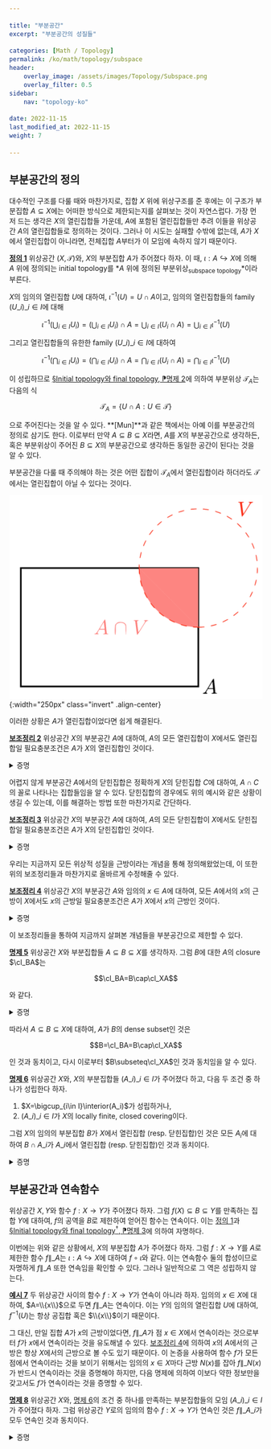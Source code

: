 ```yaml
---

title: "부분공간"
excerpt: "부분공간의 성질들"

categories: [Math / Topology]
permalink: /ko/math/topology/subspace
header:
    overlay_image: /assets/images/Topology/Subspace.png
    overlay_filter: 0.5
sidebar: 
    nav: "topology-ko"

date: 2022-11-15
last_modified_at: 2022-11-15
weight: 7

---
```


## 부분공간의 정의

대수적인 구조를 다룰 때와 마찬가지로, 집합 $X$ 위에 위상구조를 준 후에는 이 구조가 부분집합 $A\subseteq X$에는 어떠한 방식으로 제한되는지를 살펴보는 것이 자연스럽다. 가장 먼저 드는 생각은 $X$의 열린집합들 가운데, $A$에 포함된 열린집합들만 추려 이들을 위상공간 $A$의 열린집합들로 정의하는 것이다. 그러나 이 시도는 실패할 수밖에 없는데, $A$가 $X$에서 열린집합이 아니라면, 전체집합 $A$부터가 이 모임에 속하지 않기 때문이다. 

<div class="definition" markdown="1">

<ins id="df1">**정의 1**</ins> 위상공간 $(X,\mathcal{T})$와, $X$의 부분집합 $A$가 주어졌다 하자. 이 때, $\iota:A\hookrightarrow X$에 의해 $A$ 위에 정의되는 initial topology를 *$A$ 위에 정의된 부분위상<sub>subspace topology</sub>*이라 부른다.

</div>

$X$의 임의의 열린집합 $U$에 대하여, $\iota^{-1}(U)=U\cap A$이고, 임의의 열린집합들의 family $(U\_i)\_{i\in I}$에 대해

$$\iota^{-1}\left(\bigcup_{i\in I} U_i\right)=\left(\bigcup_{i\in I} U_i\right)\cap A=\bigcup_{i\in I} (U_i\cap A)=\bigcup_{i\in I} \iota^{-1}(U)$$

그리고 열린집합들의 유한한 family $(U\_i)\_{i\in I}$에 대하여

$$\iota^{-1}\left(\bigcap_{i\in I} U_i\right)=\left(\bigcap_{i\in I} U_i\right)\cap A=\bigcap_{i\in I} (U_i\cap A)=\bigcap_{i\in I} \iota^{-1}(U)$$

이 성립하므로 [§Initial topology와 final topology, ⁋명제 2](/ko/math/topology/initial_and_final_topology#pp2)에 의하여 부분위상 $\mathcal{T}_A$는 다음의 식

$$\mathcal{T}_A=\{U\cap A: U\in\mathcal{T}\}$$

으로 주어진다는 것을 알 수 있다. **[Mun]**과 같은 책에서는 아예 이를 부분공간의 정의로 삼기도 한다. 이로부터 만약 $A\subseteq B\subseteq X$라면, $A$를 $X$의 부분공간으로 생각하든, 혹은 부분위상이 주어진 $B\subseteq X$의 부분공간으로 생각하든 동일한 공간이 된다는 것을 알 수 있다.

부분공간을 다룰 때 주의해야 하는 것은 어떤 집합이 $\mathcal{T}_A$에서 열린집합이라 하더라도 $\mathcal{T}$에서는 열린집합이 아닐 수 있다는 것이다.

![open_in_subspace_but_not_in_whole](/assets/images/Topology/Constructing_topologies-1.png){:width="250px"  class="invert" .align-center}

이러한 상황은 $A$가 열린집합이었다면 쉽게 해결된다.

<div class="proposition" markdown="1">

<ins id="lem2" markdown="1">**보조정리 2**</ins> 위상공간 $X$의 부분공간 $A$에 대하여, $A$의 모든 열린집합이 $X$에서도 열린집합일 필요충분조건은 $A$가 $X$의 열린집합인 것이다.

</div>
<details class="proof" markdown="1">
<summary>증명</summary>

$A$는 $A$에서 열린집합이므로 한쪽 방향은 자명하다.

반대 방향의 경우, $A$의 임의의 열린집합을 택하면 이를 $U\cap A$로 쓸 수 있도록 하는 $X$의 열린집합 $U$가 존재하는데, $A$ 또한 열린집합이므로 $U\cap A$도 열린집합이 된다.

</details>

어렵지 않게 부분공간 $A$에서의 닫힌집합은 정확하게 $X$의 닫힌집합 $C$에 대하여, $A\cap C$의 꼴로 나타나는 집합들임을 알 수 있다. 닫힌집합의 경우에도 위의 예시와 같은 상황이 생길 수 있는데, 이를 해결하는 방법 또한 마찬가지로 간단하다.

<div class="proposition" markdown="1">

<ins id="lem3">**보조정리 3**</ins> 위상공간 $X$의 부분공간 $A$에 대하여, $A$의 모든 닫힌집합이 $X$에서도 닫힌집합일 필요충분조건은 $A$가 $X$의 닫힌집합인 것이다.

</div>
<details class="proof" markdown="1">
<summary>증명</summary>

$A$는 $A$에서 닫힌집합이므로 한쪽 방향은 자명하다.

반대 방향의 경우, $A$의 임의의 닫힌집합을 택하면 이를 $U\cap A$로 쓸 수 있도록 하는 $X$의 닫힌집합 $U$가 존재하는데, $A$ 또한 닫힌집합이므로 $U\cap A$도 닫힌집합이 된다.

</details>

우리는 지금까지 모든 위상적 성질을 근방이라는 개념을 통해 정의해왔었는데, 이 또한 위의 보조정리들과 마찬가지로 올바르게 수정해줄 수 있다.

<div class="proposition" markdown="1">

<ins id="lem4">**보조정리 4**</ins> 위상공간 $X$의 부분공간 $A$와 임의의 $x\in A$에 대하여, 모든 $A$에서의 $x$의 근방이 $X$에서도 $x$의 근방일 필요충분조건은 $A$가 $X$에서 $x$의 근방인 것이다.

</div>
<details class="proof" markdown="1">
<summary>증명</summary>

$A$는 $A$에서 $x$의 근방이므로 한쪽 방향은 자명하다.

반대 방향의 경우, $x$의 $A$에서의 임의의 근방 $U$을 택하자. 그럼 $U$에 포함되는 $x$의 ($A$에서의) 열린근방 $U'$가 존재한다. 한편 $A$가 $X$에서 $x$의 근방이라면, $A$에 포함되는 ($X$에서의) $x$의 열린근방 $V$가 존재한다. 이제 $U'\cap V$는 공집합이 아닌 부분집합이고, $U'\cap V\subseteq V$이고 $U'\cap V$는 $X$에서 $x$의 열린근방이므로 $V$는 $X$에서의 $x$의 근방이다.

</details>

이 보조정리들을 통하여 지금까지 살펴본 개념들을 부분공간으로 제한할 수 있다.

<div class="proposition" markdown="1">

<ins id="pp5">**명제 5**</ins> 위상공간 $X$와 부분집합들 $A\subseteq B\subseteq X$를 생각하자. 그럼 $B$에 대한 $A$의 closure $\cl_BA$는 

$$\cl_BA=B\cap\cl_XA$$

와 같다.

</div>
<details class="proof" markdown="1">
<summary>증명</summary>

임의의 $x\in B$에 대하여, $x$의 $B$에서의 근방은 항상 $x$의 $X$에서의 적당한 근방 $V$에 대하여 $V\cap B$의 형태로 쓰여진다. 이제 $V\cap A=(V\cap B)\cap A$와 [§집합의 내부, 폐포, 경계, ⁋명제 6](/ko/math/topology/other_concepts#pp6)을 사용하면 원하는 결과를 얻는다.

</details>

따라서 $A\subseteq B\subseteq X$에 대하여, $A$가 $B$의 dense subset인 것은

$$B=\cl_BA=B\cap\cl_XA$$

인 것과 동치이고, 다시 이로부터 $B\subseteq\cl_XA$인 것과 동치임을 알 수 있다. 

<div class="proposition" markdown="1">

<ins id="pp6">**명제 6**</ins> 위상공간 $X$와, $X$의 부분집합들 $(A\_i)\_{i\in I}$가 주어졌다 하고, 다음 두 조건 중 하나가 성립한다 하자.

1. $X=\bigcup_{i\in I}\interior(A_i)$가 성립하거나,
2. $(A\_i)\_{i\in I}$가 $X$의 locally finite, closed covering이다.

그럼 $X$의 임의의 부분집합 $B$가 $X$에서 열린집합 (resp. 닫힌집합)인 것은 모든 $A_i$에 대하여 $B\cap A\_i$가 $A\_i$에서 열린집합 (resp. 닫힌집합)인 것과 동치이다.

</div>
<details class="proof" markdown="1">
<summary>증명</summary>

우선 

$$X\setminus B\cap A_i=A_i\setminus (B\cap A_i)$$

으로부터, 이 명제는 열린집합 혹은 닫힌집합 중 하나에 대해서만 보이면 충분하다. 또, $B$가 $X$에서 열린집합이라면 $B\cap A\_i$가 $A\_i$에서 열린집합인 것은 정의이므로, 이 명제의 핵심은 반대방향이다. 

1. $(A\_i)$들이 첫 번째 조건을 만족한다 하고, $B\cap A\_i$가 $A\_i$에서 열린집합임을 가정하자. $A\_i$를 전체집합으로 보고, $\interior A\_i$를 부분공간으로 본다면 이로부터 $B\cap\interior A\_i$가 $\interior A\_i$에서 열린집합임을 안다. 이제 $\interior A\_i$는 열린집합이므로, [보조정리 2](#lem2)를 적용하면 $B\cap\interior A\_i$는 $X$에서 열린집합임을 안다. 따라서 
    
    $$B=B\cap X=B\cap\left(\bigcup_{i\in I} \interior A_i\right)=\bigcup_{i\in I}(B\cap\interior A_i)$$
    
    으로부터 $B$는 열린집합임을 안다.
2. 이제 $(A\_i)$가 두 번째 조건을 만족한다 하자. 이번에는 $B\cap A\_i$들이 모두 $A\_i$에서 닫힌집합임을 가정한다. 그럼 $B\cap A\_i$는 [보조정리 3](#lem3)에 의하여 $X$에서 닫힌 집합이다. 이제 $(B\cap A\_i)$는 locally finite인 닫힌집합들의 모임이며, $B=\bigcup (B\cap A\_i)$이므로 [§집합의 내부, 폐포, 경계, ⁋명제 4](/ko/math/topology/other_concepts#pp4)에 의하여 $B$는 닫힌집합이다.

</details>

## 부분공간과 연속함수

위상공간 $X,Y$와 함수 $f:X\rightarrow Y$가 주어졌다 하자. 그럼 $f(X)\subseteq B\subseteq Y$를 만족하는 집합 $Y$에 대하여, $f$의 공역을 $B$로 제한하여 얻어진 함수는 연속이다. 이는 [정의 1](#df1)과 [§Initial topology와 final topology<sup>†</sup>, ⁋명제 3](/ko/math/topology/initial_and_final_topology#pp3)에 의하여 자명하다.

이번에는 위와 같은 상황에서, $X$의 부분집합 $A$가 주어졌다 하자. 그럼 $f:X\rightarrow Y$를 $A$로 제한한 함수 $f\|\_A$는 $\iota:A\hookrightarrow X$에 대하여 $f\circ\iota$와 같다. 이는 연속함수 둘의 합성이므로 자명하게 $f\|\_A$ 또한 연속임을 확인할 수 있다. 그러나 일반적으로 그 역은 성립하지 않는다. 

<div class="example" markdown="1">

<ins id="ex7">**예시 7**</ins> 두 위상공간 사이의 함수 $f:X\rightarrow Y$가 연속이 아니라 하자. 임의의 $x\in X$에 대하여, $A=\\{x\\}$으로 두면 $f\|\_A$는 연속이다. 이는 $Y$의 임의의 열린집합 $U$에 대하여, $f^{-1}(U)$는 항상 공집합 혹은 $\\{x\\}$이기 때문이다.

</div>

그 대신, 만일 집합 $A$가 $x$의 근방이었다면, $f\|\_A$가 점 $x\in X$에서 연속이라는 것으로부터 $f$가 $x$에서 연속이라는 것을 유도해낼 수 있다. [보조정리 4](#lem4)에 의하여 $x$의 $A$에서의 근방은 항상 $X$에서의 근방으로 볼 수도 있기 때문이다. 이 논증을 사용하여 함수 $f$가 모든 점에서 연속이라는 것을 보이기 위해서는 임의의 $x\in X$마다 근방 $N(x)$를 잡아 $f\|\_{N(x)}$가 반드시 연속이라는 것을 증명해야 하지만, 다음 명제에 의하여 이보다 약한 정보만을 갖고서도 $f$가 연속이라는 것을 증명할 수 있다.

<div class="proposition" markdown="1">

<ins id="pp8">**명제 8**</ins> 위상공간 $X$와, [명제 6](#pp6)의 조건 중 하나를 만족하는 부분집합들의 모임 $(A\_i)\_{i\in I}$가 주어졌다 하자. 그럼 위상공간 $Y$로의 임의의 함수 $f:X\rightarrow Y$가 연속인 것은 $f\|\_{A\_i}$가 모두 연속인 것과 동치이다.

</div>
<details class="proof" markdown="1">
<summary>증명</summary>

$f\|\_{A\_i}$가 모두 연속이라 가정하고 $f$가 연속이라는 것만 보이면 충분하다. $Y$의 임의의 닫힌집합 $B$를 택하고, $A=f^{-1}(B)$라 하자. $f\|\_{A\_i}$가 모두 연속이므로, $(f\|\_{A\_i})^{-1}(B)=A\cap A\_i$는 모두 닫힌집합이다. 이로부터 [명제 6](#pp6)을 적용하면 $A$가 닫힌집합임을 알 수 있고, 따라서 $f$는 연속이다.

</details>

